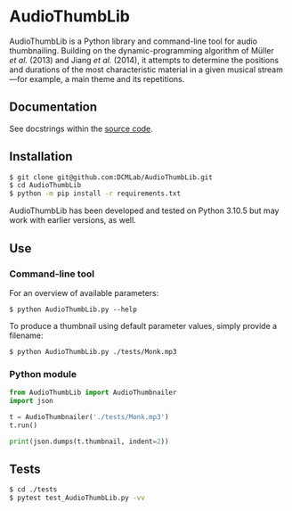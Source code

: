 # AudioThumbLib

AudioThumbLib is a Python library and command-line tool for audio thumbnailing. Building on the dynamic-programming algorithm of Müller *et al.* (2013) and Jiang *et al.* (2014), it attempts to determine the positions and durations of the most characteristic material in a given musical stream—for example, a main theme and its repetitions.

## Documentation

See docstrings within the [source code](https://github.com/DCMLab/AudioThumbLib/blob/master/src/AudioThumbLib.py).

## Installation

```bash
$ git clone git@github.com:DCMLab/AudioThumbLib.git
$ cd AudioThumbLib
$ python -m pip install -r requirements.txt
```

AudioThumbLib has been developed and tested on Python 3.10.5 but may work with earlier versions, as well.

## Use

### Command-line tool

For an overview of available parameters:

`$ python AudioThumbLib.py --help`

To produce a thumbnail using default parameter values, simply provide a filename:

`$ python AudioThumbLib.py ./tests/Monk.mp3`

### Python module

```python
from AudioThumbLib import AudioThumbnailer
import json

t = AudioThumbnailer('./tests/Monk.mp3')
t.run()

print(json.dumps(t.thumbnail, indent=2))
```

## Tests

```bash
$ cd ./tests
$ pytest test_AudioThumbLib.py -vv
```
